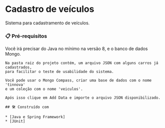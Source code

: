 # Cadastro de veículos

Sistema para cadastramento de veículos.

### 📋 Pré-requisitos

Você irá precisar do Java no mínimo na versão 8, e o banco de dados Mongo.

```
Na pasta raiz do projeto contém, um arquivo JSON com alguns carros já cadastrados, 
para facilitar o teste de usabilidade do sistema.

Você pode usar o Mongo Compass, criar uma base de dados com o nome 'tinnova'
e um coleção com o nome 'veiculos'.

Após isso clique em Add Data e importe o arquivo JSON disponibilizado.

## 🛠️ Construído com

* [Java e Spring Framework]
* [JUnit]
